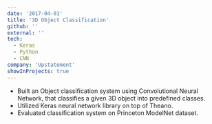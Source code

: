 ```yaml
---
date: '2017-04-01'
title: '3D Object Classification'
github: ''
external: ''
tech:
  - Keras
  - Python
  - CNN
company: 'Upstatement'
showInProjects: true
---
```


- Built an Object classification system using Convolutional Neural Network, that
classifies a given 3D object into predefined classes.
- Utilized Keras neural network library on top of Theano.
- Evaluated classification system on Princeton ModelNet dataset.
